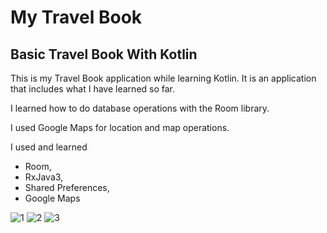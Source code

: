 # My Travel Book
## Basic Travel Book With Kotlin

This is my Travel Book application while learning Kotlin. 
It is an application that includes what I have learned so far.

I learned how to do database operations with the Room library.

I used Google Maps for location and map operations.


I used and learned
- Room, 
- RxJava3, 
- Shared Preferences,
- Google Maps

![1](https://user-images.githubusercontent.com/57289819/156444450-6ceb5ad0-9edd-4cca-ae41-5ee33266f6d3.jpg)
![2](https://user-images.githubusercontent.com/57289819/156444453-9f9453f1-f87d-4304-9264-6fdfa8abd052.jpg)
![3](https://user-images.githubusercontent.com/57289819/156444455-85b8b2c5-7028-424f-8cc1-4747ec988fa3.jpg)
